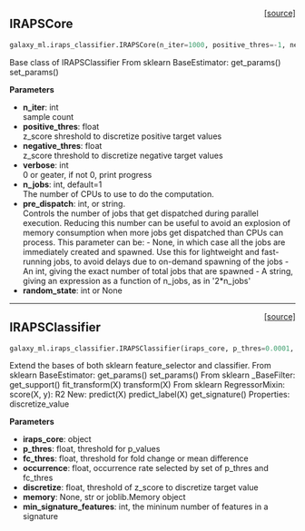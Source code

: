 
<span style="float:right;">[[source]](https://github.com/ohsu-comp-bio/Galaxy-ML/blob/master/galaxy_ml/iraps_classifier.py#L2)</span>
## IRAPSCore

```python
galaxy_ml.iraps_classifier.IRAPSCore(n_iter=1000, positive_thres=-1, negative_thres=0, verbose=0, n_jobs=1, pre_dispatch='2*n_jobs', random_state=None)
```


Base class of IRAPSClassifier
From sklearn BaseEstimator:
get_params()
set_params()

**Parameters**

- **n_iter**: int<br>
        sample count
- **positive_thres**: float<br>
        z_score shreshold to discretize positive target values
- **negative_thres**: float<br>
        z_score threshold to discretize negative target values
- **verbose**: int<br>
        0 or geater, if not 0, print progress
- **n_jobs**: int, default=1<br>
        The number of CPUs to use to do the computation.
- **pre_dispatch**: int, or string.<br>
        Controls the number of jobs that get dispatched during parallel
        execution. Reducing this number can be useful to avoid an
        explosion of memory consumption when more jobs get dispatched
        than CPUs can process. This parameter can be:
            - None, in which case all the jobs are immediately
              created and spawned. Use this for lightweight and
              fast-running jobs, to avoid delays due to on-demand
              spawning of the jobs
            - An int, giving the exact number of total jobs that are
              spawned
            - A string, giving an expression as a function of n_jobs,
              as in '2*n_jobs'
- **random_state**: int or None<br>
    
----

<span style="float:right;">[[source]](https://github.com/ohsu-comp-bio/Galaxy-ML/blob/master/galaxy_ml/iraps_classifier.py#L3)</span>
## IRAPSClassifier

```python
galaxy_ml.iraps_classifier.IRAPSClassifier(iraps_core, p_thres=0.0001, fc_thres=0.1, occurrence=0.8, discretize=-1, memory=None, min_signature_features=1)
```


Extend the bases of both sklearn feature_selector and classifier.
From sklearn BaseEstimator:
get_params()
set_params()
From sklearn _BaseFilter:
get_support()
fit_transform(X)
transform(X)
From sklearn RegressorMixin:
score(X, y): R2
New:
predict(X)
predict_label(X)
get_signature()
Properties:
discretize_value

**Parameters**

- **iraps_core**: object<br>
- **p_thres**: float, threshold for p_values<br>
- **fc_thres**: float, threshold for fold change or mean difference<br>
- **occurrence**: float, occurrence rate selected by set of p_thres and fc_thres<br>
- **discretize**: float, threshold of z_score to discretize target value<br>
- **memory**: None, str or joblib.Memory object<br>
- **min_signature_features**: int, the mininum number of features in a signature<br>
    